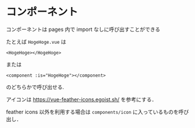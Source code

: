 # コンポーネント

コンポーネントは pages 内で import なしに呼び出すことができる

たとえば `HogeHoge.vue` は

`<HogeHoge></HogeHoge>`

または

`<component :is="HogeHoge"></component>`

のどちらかで呼び出せる.

アイコンは https://vue-feather-icons.egoist.sh/ を参考にする．

feather icons 以外を利用する場合は
`components/icon` に入っているものを呼び出し．
